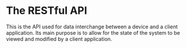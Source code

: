 The RESTful API
===============

This is the API used for data interchange between a device and a client application. Its main purpose is to allow for the state of the system to be viewed and modified by a client application.

